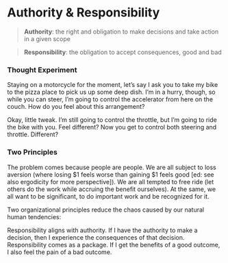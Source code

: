 # Authority & Responsibility

> **Authority**: the right and obligation to make decisions and take action in a given scope

> **Responsibility**: the obligation to accept consequences, good and bad

### Thought Experiment

Staying on a motorcycle for the moment, let’s say I ask you to take my bike to the pizza place to pick us up some deep dish. I’m in a hurry, though, so while you can steer, I’m going to control the accelerator from here on the couch. How do you feel about this arrangement?

Okay, little tweak. I’m still going to control the throttle, but I’m going to ride the bike with you. Feel different? Now you get to control both steering and throttle. Different?

### Two Principles

The problem comes because people are people. We are all subject to loss aversion (where losing $1 feels worse than gaining $1 feels good [ed: see also ergodicity for more perspective]). We are all tempted to free ride (let others do the work while accruing the benefit ourselves). At the same, we all want to be significant, to do important work and be recognized for it.

Two organizational principles reduce the chaos caused by our natural human tendencies:

Responsibility aligns with authority. If I have the authority to make a decision, then I experience the consequences of that decision.
Responsibility comes as a package. If I get the benefits of a good outcome, I also feel the pain of a bad outcome.
